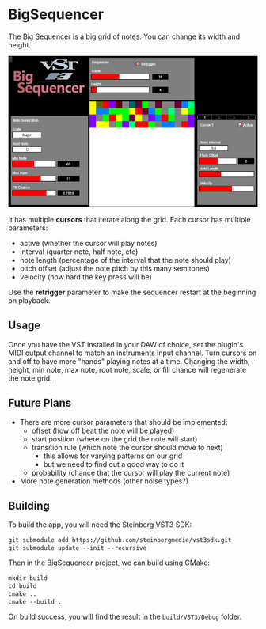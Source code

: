 # BigSequencer

The Big Sequencer is a big grid of notes. You can change its width and height.

![Big Sequencer Demo Image](resource/sequencer.png)

It has multiple **cursors** that iterate along the grid. Each cursor has multiple parameters:
- active (whether the cursor will play notes)
- interval (quarter note, half note, etc)
- note length (percentage of the interval that the note should play)
- pitch offset (adjust the note pitch by this many semitones)
- velocity (how hard the key press will be)

Use the **retrigger** parameter to make the sequencer restart at the beginning on playback.

## Usage

Once you have the VST installed in your DAW of choice, set the plugin's MIDI output channel to match an instruments input channel.
Turn cursors on and off to have more "hands" playing notes at a time.
Changing the width, height, min note, max note, root note, scale, or fill chance will regenerate the note grid.

## Future Plans

- There are more cursor parameters that should be implemented:
    - offset (how off beat the note will be played)
    - start position (where on the grid the note will start)
    - transition rule (which note the cursor should move to next)
        - this allows for varying patterns on our grid
        - but we need to find out a good way to do it
    - probability (chance that the cursor will play the current note)
- More note generation methods (other noise types?)

## Building

To build the app, you will need the Steinberg VST3 SDK:

```
git submodule add https://github.com/steinbergmedia/vst3sdk.git
git submodule update --init --recursive
```

Then in the BigSequencer project, we can build using CMake:
```
mkdir build
cd build
cmake ..
cmake --build .
```

On build success, you will find the result in the `build/VST3/Debug` folder.
